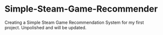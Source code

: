 # Simple-Steam-Game-Recommender
Creating a Simple Steam Game Recommendation System for my first project.
Unpolished and will be updated.
